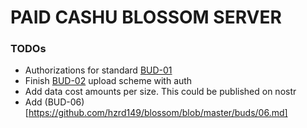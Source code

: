 # PAID CASHU BLOSSOM SERVER


### TODOs

- Authorizations for standard [BUD-01](https://github.com/hzrd149/blossom/blob/master/buds/01.md)
- Finish [BUD-02](https://github.com/hzrd149/blossom/blob/master/buds/02.md) upload scheme with auth
- Add data cost amounts per size. This could be published on nostr
- Add (BUD-06)[https://github.com/hzrd149/blossom/blob/master/buds/06.md]


